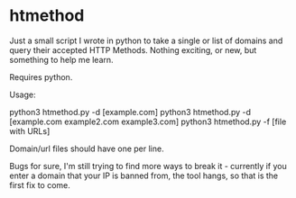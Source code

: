 # htmethod

Just a small script I wrote in python to take a single or list of domains and query their accepted HTTP Methods.
Nothing exciting, or new, but something to help me learn.

Requires python.

Usage:

python3 htmethod.py -d [example.com]
python3 htmethod.py -d [example.com example2.com example3.com]
python3 htmethod.py -f [file with URLs]

Domain/url files should have one per line.

Bugs for sure, I'm still trying to find more ways to break it - currently if you enter a domain that your IP 
is banned from, the tool hangs, so that is the first fix to come.


